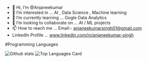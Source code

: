 - 👋 Hi, I’m @Anjaneekumar
- 👀 I’m interested in ... AI , Data Science , Machine learning
- 🌱 I’m currently learning ... Gogle Data Analytics 
- 💞️ I’m looking to collaborate on ... AI / ML projects
- 📫 How to reach me ... Email:- anjaneekumarsingh01@gmail.com
- LinkedIn Profile ... www.linkedin.com/in/anjaneekumar-singh

#Programming Languages

![Github stats](https://github-readme-stats.vercel.app/api?username=Anjaneekumar&theme=default&show_icons=true&count_private=true&bg_color=HEX,#d48b59,#653357)              ![Top Languages Card](https://github-readme-stats.vercel.app/api/top-langs/?username=Anjaneekumar&layout=compact&langs_count=8)

<!---
Anjaneekumar/Anjaneekumar is a ✨ special ✨ repository because its `README.md` (this file) appears on your GitHub profile.
You can click the Preview link to take a look at your changes.
--->
